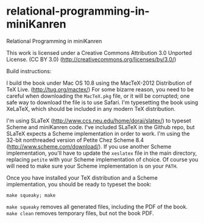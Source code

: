 relational-programming-in-miniKanren
====================================

Relational Programming in miniKanren

This work is licensed under a Creative Commons Attribution 3.0 Unported License.
(CC BY 3.0)  (http://creativecommons.org/licenses/by/3.0/)



Build instructions:

I build the book under Mac OS 10.8 using the MacTeX-2012 Distribution of TeX Live. (http://tug.org/mactex/) For some bizarre reason, you need to be careful when downloading the `MacTeX.pkg` file, or it will be corrupted; one safe way to download the file is to use Safari.  I'm typesetting the book using XeLaTeX, which should be included in any modern TeX distribution.

I'm using SLaTeX (http://www.ccs.neu.edu/home/dorai/slatex/) to typeset Scheme and miniKanren code.  I've included SLaTeX in the Github repo, but SLaTeX expects a Scheme implementation in order to work.  I'm using the 32-bit nonthreaded version of Petite Chez Scheme 8.4 (http://www.scheme.com/download/).  If you use another Scheme implementation, you'll have to update the `xeslatex` file in the main directory, replacing `petite` with your Scheme implementation of choice.  Of course you will need to make sure your Scheme implementation is on your `PATH`.

Once you have installed your TeX distribution and a Scheme implementation, you should be ready to typeset the book:

`make squeaky; make`

`make squeaky` removes all generated files, including the PDF of the book.  `make clean` removes temporary files, but not the book PDF.

